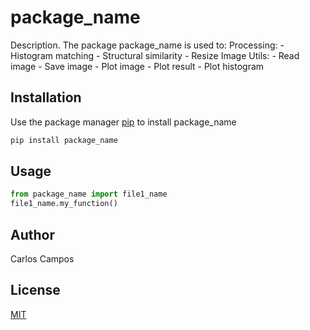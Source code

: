 # package_name

Description. 
The package package_name is used to:
	Processing:
		- Histogram matching 
		- Structural similarity
		- Resize Image
    Utils:
		- Read image
		- Save image
		- Plot image
		- Plot result
		- Plot histogram

## Installation

Use the package manager [pip](https://pip.pypa.io/en/stable/) to install package_name

```bash
pip install package_name
```

## Usage

```python
from package_name import file1_name
file1_name.my_function()
```

## Author
Carlos Campos

## License
[MIT](https://choosealicense.com/licenses/mit/)